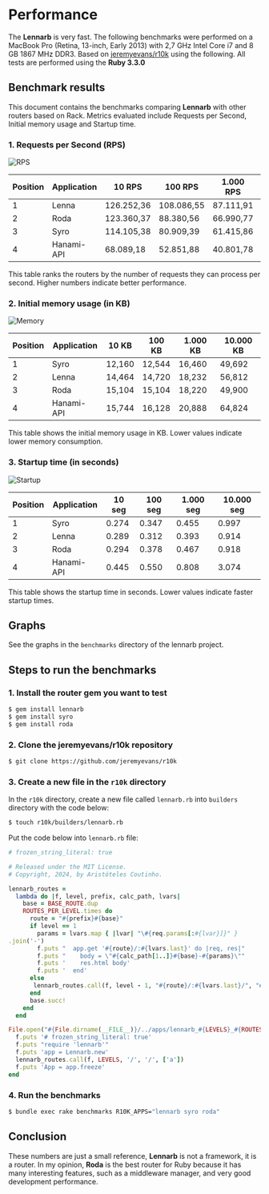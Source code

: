 # Performance

The **Lennarb** is very fast. The following benchmarks were performed on a MacBook Pro (Retina, 13-inch, Early 2013) with 2,7 GHz Intel Core i7 and 8 GB 1867 MHz DDR3. Based on [jeremyevans/r10k](https://github.com/jeremyevans/r10k) using the following. All tests are performed using the **Ruby 3.3.0**

## Benchmark results

This document contains the benchmarks comparing **Lennarb** with other routers based on Rack. Metrics evaluated include Requests per Second, Initial memory usage and Startup time.

### 1. Requests per Second (RPS)

![RPS](https://raw.githubusercontent.com/aristotelesbr/lennarb/main/benchmark/rps.png)

| Position | Application | 10 RPS     | 100 RPS    | 1.000 RPS | 10.000 RPS |
| -------- | ----------- | ---------- | ---------- | --------- | ---------- |
| 1        | Lenna       | 126.252,36 | 108.086,55 | 87.111,91 | 68.460,64  |
| 2        | Roda        | 123.360,37 | 88.380,56  | 66.990,77 | 48.108,29  |
| 3        | Syro        | 114.105,38 | 80.909,39  | 61.415,86 | 46.639,81  |
| 4        | Hanami-API  | 68.089,18  | 52.851,88  | 40.801,78 | 27.996,00  |

This table ranks the routers by the number of requests they can process per second. Higher numbers indicate better performance.

### 2. Initial memory usage (in KB)

![Memory](https://raw.githubusercontent.com/aristotelesbr/lennarb/main/benchmark/memory.png)

| Position | Application | 10 KB  | 100 KB | 1.000 KB | 10.000 KB |
| -------- | ----------- | ------ | ------ | -------- | --------- |
| 1        | Syro        | 12,160 | 12,544 | 16,460   | 49,692    |
| 2        | Lenna       | 14,464 | 14,720 | 18,232   | 56,812    |
| 3        | Roda        | 15,104 | 15,104 | 18,220   | 49,900    |
| 4        | Hanami-API  | 15,744 | 16,128 | 20,888   | 64,824    |

This table shows the initial memory usage in KB. Lower values indicate lower memory consumption.

### 3. Startup time (in seconds)

![Startup](https://raw.githubusercontent.com/aristotelesbr/lennarb/main/benchmark/runtime_with_startup.png)

| Position | Application | 10 seg | 100 seg | 1.000 seg | 10.000 seg |
| -------- | ----------- | ------ | ------- | --------- | ---------- |
| 1        | Syro        | 0.274  | 0.347   | 0.455     | 0.997      |
| 2        | Lenna       | 0.289  | 0.312   | 0.393     | 0.914      |
| 3        | Roda        | 0.294  | 0.378   | 0.467     | 0.918      |
| 4        | Hanami-API  | 0.445  | 0.550   | 0.808     | 3.074      |

This table shows the startup time in seconds. Lower values indicate faster startup times.

## Graphs

See the graphs in the `benchmarks` directory of the lennarb project.

## Steps to run the benchmarks

### 1. Install the router gem you want to test

```bash
$ gem install lennarb
$ gem install syro
$ gem install roda
```

### 2. Clone the jeremyevans/r10k repository

```bash
$ git clone https://github.com/jeremyevans/r10k
```

### 3. Create a new file in the `r10k` directory

In the `r10k` directory, create a new file called `lennarb.rb` into `builders` directory with the code below:

```bash
$ touch r10k/builders/lennarb.rb
```

Put the code below into `lennarb.rb` file:

```rb
# frozen_string_literal: true

# Released under the MIT License.
# Copyright, 2024, by Aristóteles Coutinho.

lennarb_routes =
  lambda do |f, level, prefix, calc_path, lvars|
    base = BASE_ROUTE.dup
    ROUTES_PER_LEVEL.times do
      route = "#{prefix}#{base}"
      if level == 1
        params = lvars.map { |lvar| "\#{req.params[:#{lvar}]}" }
.join('-')
        f.puts "  app.get '#{route}/:#{lvars.last}' do |req, res|"
        f.puts "    body = \"#{calc_path[1..]}#{base}-#{params}\""
        f.puts '    res.html body'
        f.puts '  end'
      else
       lennarb_routes.call(f, level - 1, "#{route}/:#{lvars.last}/", "#{calc_path}#{base}/", lvars + [lvars.last.succ])
      end
      base.succ!
    end
  end

File.open("#{File.dirname(__FILE__)}/../apps/lennarb_#{LEVELS}_#{ROUTES_PER_LEVEL}.rb", 'wb') do |f|
  f.puts '# frozen_string_literal: true'
  f.puts "require 'lennarb'"
  f.puts 'app = Lennarb.new'
  lennarb_routes.call(f, LEVELS, '/', '/', ['a'])
  f.puts 'App = app.freeze'
end
```

### 4. Run the benchmarks

```bash
$ bundle exec rake benchmarks R10K_APPS="lennarb syro roda"
```

## Conclusion

These numbers are just a small reference, **Lennarb** is not a framework, it is a router. In my opinion, **Roda** is the best router for Ruby because it has many interesting features, such as a middleware manager, and very good development performance.

